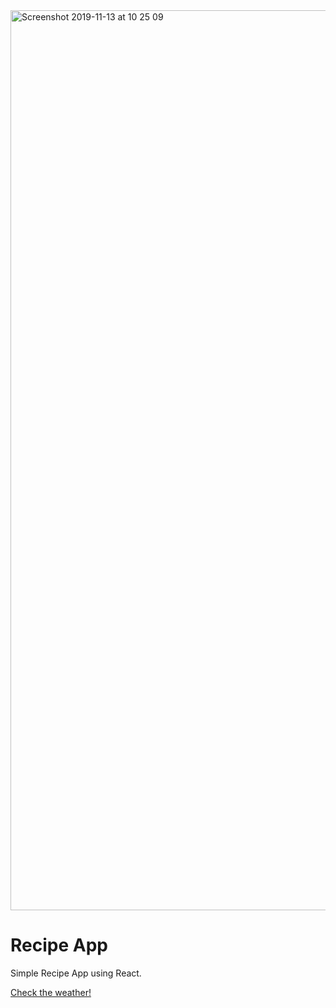 <img width="1440" alt="Screenshot 2019-11-13 at 10 25 09" src="https://user-images.githubusercontent.com/56675185/68763507-47696b80-0621-11ea-9871-a4e429d3a52e.png">


# Recipe App

Simple Recipe App using React.

[Check the weather!](https://recipe-app.germanov.now.sh/)
